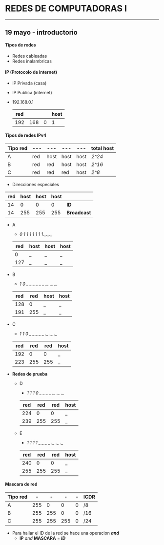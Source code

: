 # REDES DE COMPUTADORAS I

***

## 19 mayo - introductorio

#### Tipos de redes
* Redes cableadas
* Redes inalambricas

#### IP (Protocolo de internet)
* IP Privada (casa)
* IP Publica (internet)
* 192.168.0.1

    | red | | | host |
    | - | - | - | - |
    | 192 | 168| 0 | 1 |

#### Tipos de redes IPv4

| Tipo red | --- | --- | --- | --- | total host |
| --- | --- | --- | --- | --- | --- |
| A | red | host | host | host | *2^24* |
| B | red | red | host | host | *2^16* |
| C | red | red | red | host | *2^8* |

* Direcciones especiales

| red | host | host | host | |
| - | - | - | - | - |
| 14 | 0 | 0 | 0 | **ID** |
| 14 | 255 | 255 | 255 | **Broadcast** |

* A 
    * *0 1 1 1 1 1 1 1.\_.\_\._*

    | red | host | host | host |
    | - | - | - | - |
    | 0 | _ | _ | _ |
    | 127 | _ | _ | _ |

* B 
    * *1 0 _ _ _ _ _ _ .\_ .\_ .\_*

    | red | red | host | host |
    | - | - | - | - |
    | 128 | 0 | _ | _ |
    | 191 | 255 | _ | _ |

* C 
    * *1 1 0 _ _ _ _ _ .\_ .\_ .\_*

    | red | red | red | host |
    | - | - | - | - |
    | 192 | 0 | 0 | _ |
    | 223 | 255 | 255 | _ |

* **Redes de prueba**
    * D 
        * *1 1 1 0 _ _ _ _ .\_ .\_ .\_*

        | red | red | red | host |
        | - | - | - | - |
        | 224 | 0 | 0 | _ |
        | 239 | 255 | 255 | _ |

    * E 
        * *1 1 1 1 _ _ _ _ .\_ .\_ .\_*

        | red | red | red | host |
        | - | - | - | - |
        | 240 | 0 | 0 | _ |
        | 255 | 255 | 255 | _ |

#### Mascara de red

| Tipo red | - | - | - | - | ICDR |
| - | - | - | - | - | - |
| A | 255 | 0 | 0 | 0 | /8 |
| B | 255 | 255 | 0 | 0 | /16 |
| C | 255 | 255 | 255 | 0 | /24 |

* Para hallar el ID de la red se hace una operacion ***and***
    * **IP** *and* **MASCARA** = ***ID***